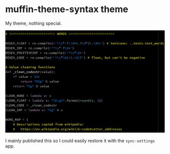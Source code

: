 # muffin-theme-syntax theme

My theme, nothing special.

![screenshot](https://github.com/fragmuffin/muffin-theme-syntax/blob/master/media/screenshot.png)

I mainly published this so I could easily restore it with the `sync-settings` app.
